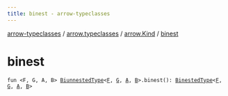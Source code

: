 ```yaml
---
title: binest - arrow-typeclasses
---
```


[arrow-typeclasses](../../index.html) / [arrow.typeclasses](../index.html) / [arrow.Kind](index.html) / [binest](./binest.html)

# binest

`fun <F, G, A, B> `[`BiunnestedType`](../-biunnested-type.html)`<`[`F`](binest.html#F)`, `[`G`](binest.html#G)`, `[`A`](binest.html#A)`, `[`B`](binest.html#B)`>.binest(): `[`BinestedType`](../-binested-type.html)`<`[`F`](binest.html#F)`, `[`G`](binest.html#G)`, `[`A`](binest.html#A)`, `[`B`](binest.html#B)`>`